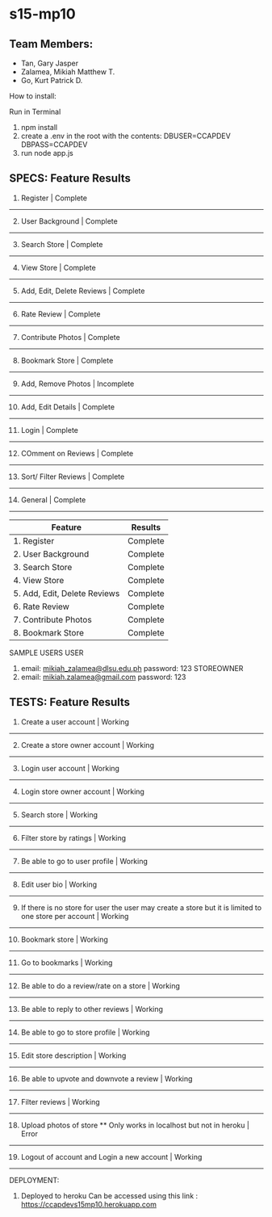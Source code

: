 # s15-mp10

## Team Members:

* Tan, Gary Jasper
* Zalamea, Mikiah Matthew T.
* Go, Kurt Patrick D.

How to install:

Run in Terminal
1. npm install
2. create a .env in the root with the contents:
    DBUSER=CCAPDEV
    DBPASS=CCAPDEV
3. run node app.js


SPECS: 
                            Feature                                                                                     Results
----------------------------------------------------------------------------------------------------------------------------------------------------------------
1. Register                                                                                     |             Complete
----------------------------------------------------------------------------------------------------------------------------------------------------------------
2. User Background                                                                              |             Complete
----------------------------------------------------------------------------------------------------------------------------------------------------------------
3. Search Store                                                                                 |             Complete
----------------------------------------------------------------------------------------------------------------------------------------------------------------
4. View Store                                                                                   |             Complete
----------------------------------------------------------------------------------------------------------------------------------------------------------------
5. Add, Edit, Delete Reviews                                                                    |             Complete
----------------------------------------------------------------------------------------------------------------------------------------------------------------
6. Rate Review                                                                                  |             Complete
----------------------------------------------------------------------------------------------------------------------------------------------------------------
7. Contribute Photos                                                                            |             Complete
----------------------------------------------------------------------------------------------------------------------------------------------------------------
8. Bookmark Store                                                                               |             Complete
----------------------------------------------------------------------------------------------------------------------------------------------------------------
9. Add, Remove Photos                                                                           |             Incomplete
----------------------------------------------------------------------------------------------------------------------------------------------------------------
10. Add, Edit Details                                                                           |             Complete
----------------------------------------------------------------------------------------------------------------------------------------------------------------
11. Login                                                                                       |             Complete
----------------------------------------------------------------------------------------------------------------------------------------------------------------
12. COmment on Reviews                                                                          |             Complete
----------------------------------------------------------------------------------------------------------------------------------------------------------------
13. Sort/ Filter Reviews                                                                        |             Complete
----------------------------------------------------------------------------------------------------------------------------------------------------------------
14. General                                                                                     |             Complete
----------------------------------------------------------------------------------------------------------------------------------------------------------------


Feature | Results
---|---
1. Register | Complete
2. User Background | Complete
3. Search Store | Complete
4. View Store | Complete
5. Add, Edit, Delete Reviews | Complete
6. Rate Review | Complete
7. Contribute Photos | Complete
8. Bookmark Store | Complete

SAMPLE USERS
USER
1.  email: mikiah_zalamea@dlsu.edu.ph
    password: 123
STOREOWNER
1.  email: mikiah.zalamea@gmail.com
    password: 123

TESTS:
                            Feature                                                                                     Results
----------------------------------------------------------------------------------------------------------------------------------------------------------------
1. Create a user account                                                                                    |           Working
----------------------------------------------------------------------------------------------------------------------------------------------------------------
2. Create a store owner account                                                                             |           Working
----------------------------------------------------------------------------------------------------------------------------------------------------------------
3. Login user account                                                                                       |           Working
----------------------------------------------------------------------------------------------------------------------------------------------------------------
4. Login store owner account                                                                                |           Working
----------------------------------------------------------------------------------------------------------------------------------------------------------------
5. Search store                                                                                             |           Working
----------------------------------------------------------------------------------------------------------------------------------------------------------------
6. Filter store by ratings                                                                                  |           Working
----------------------------------------------------------------------------------------------------------------------------------------------------------------
7. Be able to go to user profile                                                                            |           Working
----------------------------------------------------------------------------------------------------------------------------------------------------------------
8. Edit user bio                                                                                            |           Working
----------------------------------------------------------------------------------------------------------------------------------------------------------------
9. If there is no store for user the user may create a store but it is limited to one store per account     |           Working
----------------------------------------------------------------------------------------------------------------------------------------------------------------
10. Bookmark store                                                                                          |           Working
----------------------------------------------------------------------------------------------------------------------------------------------------------------
11. Go to bookmarks                                                                                         |           Working
----------------------------------------------------------------------------------------------------------------------------------------------------------------
12. Be able to do a review/rate on a store                                                                  |           Working
----------------------------------------------------------------------------------------------------------------------------------------------------------------
13. Be able to reply to other reviews                                                                       |           Working
----------------------------------------------------------------------------------------------------------------------------------------------------------------
14. Be able to go to store profile                                                                          |           Working
----------------------------------------------------------------------------------------------------------------------------------------------------------------
15. Edit store description                                                                                  |           Working
----------------------------------------------------------------------------------------------------------------------------------------------------------------
16. Be able to upvote and downvote a review                                                                 |           Working
----------------------------------------------------------------------------------------------------------------------------------------------------------------
17. Filter reviews                                                                                          |           Working
----------------------------------------------------------------------------------------------------------------------------------------------------------------
18. Upload photos of store ** Only works in localhost but not in heroku                                      |           Error
----------------------------------------------------------------------------------------------------------------------------------------------------------------
19. Logout of account and Login a new account                                                               |           Working
----------------------------------------------------------------------------------------------------------------------------------------------------------------

DEPLOYMENT:
1.  Deployed to heroku 
    Can be accessed using this link : https://ccapdevs15mp10.herokuapp.com
